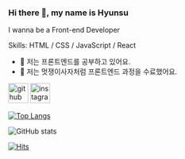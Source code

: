 ### Hi there 👋, my name is Hyunsu
I wanna be a Front-end Developer

Skills: HTML / CSS / JavaScript / React

- 🌱 저는 프론트엔드를 공부하고 있어요. 
- 🍌 저는 멋쟁이사자처럼 프론트엔드 과정을 수료했어요.


[<img src='https://cdn.jsdelivr.net/npm/simple-icons@3.0.1/icons/github.svg' alt='github' height='40'>](https://github.com/scato3)  [<img src='https://cdn.jsdelivr.net/npm/simple-icons@3.0.1/icons/instagram.svg' alt='instagram' height='40'>](https://www.instagram.com/paarfume/)  

[![Top Langs](https://github-readme-stats.vercel.app/api/top-langs/?username=scato3)](https://github.com/anuraghazra/github-readme-stats)

![GitHub stats](https://github-readme-stats.vercel.app/api?username=scato3&show_icons=true)  

[![Hits](https://hits.seeyoufarm.com/api/count/incr/badge.svg?url=https%3A%2F%2Fgithub.com%2Fscato3&count_bg=%2379C83D&title_bg=%23555555&icon=&icon_color=%23E7E7E7&title=hits&edge_flat=false)](https://hits.seeyoufarm.com)
